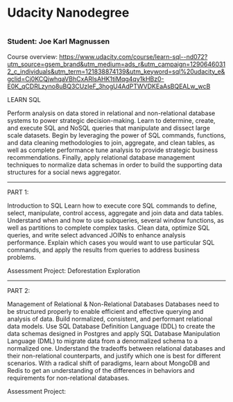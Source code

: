 <h1>Udacity Nanodegree<h1/>
<h3>Student: Joe Karl Magnussen</h3>

Course overview:
https://www.udacity.com/course/learn-sql--nd072?utm_source=gsem_brand&utm_medium=ads_r&utm_campaign=12906460312_c_individuals&utm_term=121838874139&utm_keyword=sql%20udacity_e&gclid=Cj0KCQjwhqaVBhCxARIsAHK1tiMqg4qy1kHBz0-E0K_qCDRLzyno8uBQ3CUzIeF_3hogU4AdPTWVDKEaAsBQEALw_wcB

LEARN SQL

Perform analysis on data stored in relational and non-relational database systems to power strategic decision-making. Learn to determine, create, and execute SQL and NoSQL queries that manipulate and dissect large scale datasets. Begin by leveraging the power of SQL commands, functions, and data cleaning methodologies to join, aggregate, and clean tables, as well as complete performance tune analysis to provide strategic business recommendations. Finally, apply relational database management techniques to normalize data schemas in order to build the supporting data structures for a social news aggregator.

---

PART 1:

Introduction to SQL
Learn how to execute core SQL commands to define, select, manipulate, control access, aggregate and join data and data tables. Understand when and how to use subqueries, several window functions, as well as partitions to complete complex tasks. Clean data, optimize SQL queries, and write select advanced JOINs to enhance analysis performance. Explain which cases you would want to use particular SQL commands, and apply the results from queries to address business problems.

Assessment Project: Deforestation Exploration

---

PART 2:

Management of Relational & Non-Relational Databases
Databases need to be structured properly to enable efficient and effective querying and analysis of data. Build normalized, consistent, and performant relational data models. Use SQL Database Definition Language (DDL) to create the data schemas designed in Postgres and apply SQL Database Manipulation Language (DML) to migrate data from a denormalized schema to a normalized one. Understand the tradeoffs between relational databases and their non-relational counterparts, and justify which one is best for different scenarios. With a radical shift of paradigms, learn about MongoDB and Redis to get an understanding of the differences in behaviors and requirements for non-relational databases.

Assessment Project:
